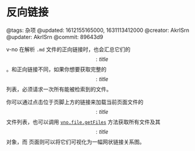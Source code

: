 # 反向链接

@tags: 杂项
@updated: 1612155165000, 1631113412000
@creator: AkrISrn
@updater: AkrISrn
@commit: 89643d9

v-no 在解析 `.md` 文件的正向链接时，也会汇总它们的$$: title $$。和正向链接不同，如果你想要获取完整的$$: title $$列表，必须请求一次所有能被检索到的文件。

你可以通过点击位于页脚上方的链接来加载当前页面文件的$$: title $$文件列表，也可以调用 [`vno.file.getFiles`](/zh/api/file.md "#h2-7") 方法获取所有文件及其$$: title $$对象，而 [](/graph.md "#") 页面则可以将它们可视化为一幅网状链接关系图。

